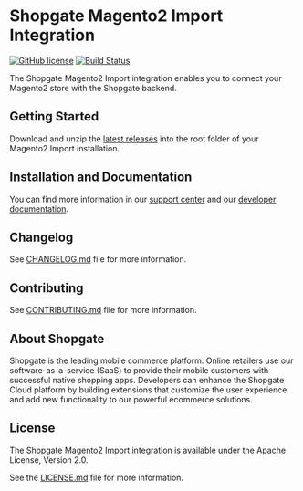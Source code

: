 # Shopgate Magento2 Import Integration

[![GitHub license](http://dmlc.github.io/img/apache2.svg)](LICENSE.md)
[![Build Status](https://travis-ci.org/shopgate/cart-integration-magento2-import.svg?branch=master)](https://travis-ci.org/shopgate/cart-integration-magento2-import)

The Shopgate Magento2 Import integration enables you to connect your Magento2 store with the Shopgate backend.

## Getting Started
Download and unzip the [latest releases](https://github.com/shopgate/cart-integration-magento2-import/releases/latest) into the root folder of your Magento2 Import installation.

## Installation and Documentation

You can find more information in our [support center](https://support.shopgate.com/hc/en-us/articles/229181148-Magento-2) and our [developer documentation](https://docs.shopgate.com/).

## Changelog

See [CHANGELOG.md](CHANGELOG.md) file for more information.

## Contributing

See [CONTRIBUTING.md](docs/CONTRIBUTING.md) file for more information.

## About Shopgate

Shopgate is the leading mobile commerce platform. Online retailers use our software-as-a-service (SaaS) to provide their mobile customers with successful native shopping apps. Developers can enhance the Shopgate Cloud platform by building extensions that customize the user experience and add new functionality to our powerful ecommerce solutions.

## License

The Shopgate Magento2 Import integration is available under the Apache License, Version 2.0.

See the [LICENSE.md](LICENSE.md) file for more information.
